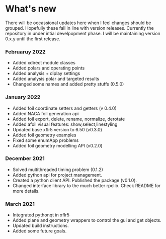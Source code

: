 # What's new
There will be occassional updates here when I feel changes should be grouped. Hopefully these fall in line with version releases.
Currently the repository in under intial develpopment phase. I will be maintaining version 0.x.y until the first release.

### Februaruy 2022 
- Added xdirect module classes
- Added polars and operating points
- Added analysis + diplay settings
- Added analysis polar and targeted results
- Changed some names and added pretty stuffs (0.5.0)

### January 2022
- Added foil coordinate setters and getters (v 0.4.0)
- Added NACA foil generation api 
- Added foil export, delete, rename, normalize, derotate  
- Added afoil visual features: show,select,linestyling
- Updated base xflr5 version to 6.50 (v0.3.0)
- Added foil geometry examples
- Fixed some enumApp problems
- Added foil geometry modelling API (v0.2.0)

### December 2021
- Solved multithreaded timing problem (0.1.2)
- Added python api for project management.
- Created a python client API. Published the package (v0.1.0).
- Changed interface library to the much better rpclib. Check README for more details.


### March 2021
- Integrated pythonqt in xflr5
- Added plane and geometry wrappers to control the gui and get objects.
- Updated build instructions.
- Added some future goals.